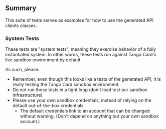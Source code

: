## Summary

This suite of tests serves as examples for how to use the generated API clients classes.

### System Tests
These tests are "system tests", meaning they exercise behavior of a fully instantiated system. 
In other words, these tests run against Tango Card's live sandbox environment by default.

As such, please:

 - Remember, even though this looks like a tests of the generated API, it is really testing the Tango Card sandbox environment.
 - Do not run these tests in a tight loop (don't load test our sandbox infrastructure)
 - Please use your own sandbox credentials, instead of relying on the default out-of-the-box credentials.
    - The default credentials link to an account that can be changed without warning. (Don't depend on anything but your own sandbox account.)
